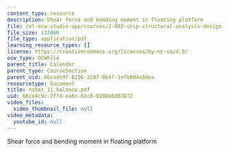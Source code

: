 ```yaml
---
content_type: resource
description: Shear force and bending moment in floating platform
file: /ol-ocw-studio-app/courses/2-082-ship-structural-analysis-design-13-122-spring-2003/66ce4c9c2ffdea0c62c60288e0d07872_notes_11_balance.pdf
file_size: 122066
file_type: application/pdf
learning_resource_types: []
license: https://creativecommons.org/licenses/by-nc-sa/4.0/
ocw_type: OCWFile
parent_title: Calendar
parent_type: CourseSection
parent_uid: 66cade9f-8156-2287-0b4f-1efb004a50ea
resourcetype: Document
title: notes_11_balance.pdf
uid: 66ce4c9c-2ffd-ea0c-62c6-0288e0d07872
video_files:
  video_thumbnail_file: null
video_metadata:
  youtube_id: null
---
```

Shear force and bending moment in floating platform
